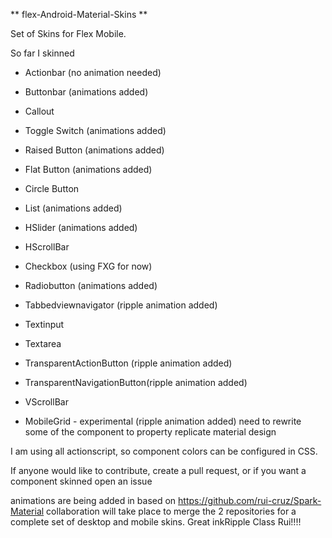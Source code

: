 ** flex-Android-Material-Skins **

Set of Skins for Flex Mobile. 

So far I skinned

- Actionbar (no animation needed)
- Buttonbar (animations added)
- Callout
- Toggle Switch (animations added)
- Raised Button (animations added)
- Flat Button (animations added)
- Circle Button 
- List (animations added)
- HSlider (animations added)
- HScrollBar
- Checkbox (using FXG for now) 
- Radiobutton (animations added) 
- Tabbedviewnavigator (ripple animation added) 
- Textinput 
- Textarea 
- TransparentActionButton (ripple animation added) 
- TransparentNavigationButton(ripple animation added) 
- VScrollBar

- MobileGrid - experimental (ripple animation added) need to rewrite some of the component to property replicate material design

I am using all actionscript, so component colors can be configured in CSS. 

If anyone would like to contribute, create a pull request, or if you want a component skinned open an issue

animations are being added in based on https://github.com/rui-cruz/Spark-Material collaboration will take place 
to merge the 2 repositories for a complete set of desktop and mobile skins. Great inkRipple Class Rui!!!!